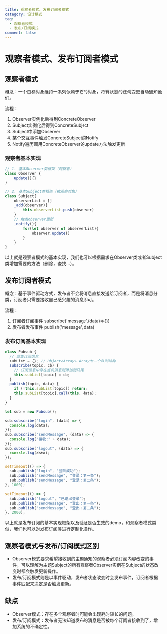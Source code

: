 ```yaml
---
title: 观察者模式、发布订阅者模式
category: 设计模式
tag:
  - 观察者模式
  - 发布/订阅模式
comment: false
---
```

# 观察者模式、发布订阅者模式

## 观察者模式
概念：一个目标对象维持一系列依赖于它的对象，将有状态的任何变更自动通知他们。

流程：
1. Observer实例化后得到ConcreteObserver
2. Subject实例化后得到ConcreteSubject
3. Subject中添加Observer
4. 某个交互事件触发ConcreteSubject的Notify
5. Notify遍历调用ConcreteObserver的update方法触发更新

### 观察者基本实现
```javascript
// 1. 基本Observer类框架（观察者）
class Observer {
    update(){}
}

// 2. 基本Subject类框架（被观察对象）
class Subject{
    observerList = []
    _add(observer){
        this.observerList.push(observer)
    }
    // 触发observer更新
    _notify(){
        for(let observer of observerList){
            observer.update()
        }
    }
}
```

以上就是观察者模式的基本实现，我们也可以根据需求在Observer类或者Subject类增加需要的方法（删除，查找...）。

## 发布订阅者模式
概念：基于事件驱动方式，发布者不会将消息直接发送给订阅者，而是将消息分类，订阅者只需要接收自己感兴趣的消息即可。

流程：
1. 订阅者订阅事件 subscribe('message',(data)=>{})
2. 发布者发布事件 publish('message', data)

### 发布订阅基本实现
```javascript
class Pubsub {
  // 收集订阅信息
  subList = {}; // Object<Array> Array为一个队列结构
  subscribe(topic, cb) {
    // 订阅信息中存在当前消息则添加到队尾
    this.subList[topic] = cb;
  }
  publish(topic, data) {
    if (!this.subList[topic]) return;
    this.subList[topic].call(this, data);
  }
}

let sub = new Pubsub();

sub.subscribe("login", (data) => {
  console.log(data);
});
sub.subscribe("sendMessage", (data) => {
  console.log("接收:" + data);
});
sub.subscribe("logout", (data) => {
  console.log(data);
});

setTimeout(() => {
  sub.publish("login", "登陆成功");
  sub.publish("sendMessage", "登录：第一条");
  sub.publish("sendMessage", "登录：第二条");
}, 1000);

setTimeout(() => {
  sub.publish("logout", "已退出登录");
  sub.publish("sendMessage", "登出：第一条");
  sub.publish("sendMessage", "登出：第二条");
}, 2000);

```
以上就是发布订阅的基本实现框架以及验证是否生效的demo，和观察者模式类似，我们也可以对发布订阅类进行定制化操作。

## 观察者模式与发布/订阅模式区别
- Observer模式要求希望接收到的主题通知的观察者必须订阅内容改变的事件，可以理解为主题Subject的所有观察者Observer实例在Subject的状态改变时都会触发更新操作。
- 发布/订阅模式则是以事件驱动，发布者状态改变时会发布事件，订阅者根据事件匹配来决定是否触发更新。

## 缺点
- Observer模式：存在多个观察者时可能会出现耗时较长的问题。
- 发布/订阅模式：发布者无法知道发布的消息是否被每个订阅者接收到了，增加系统的不确定性。